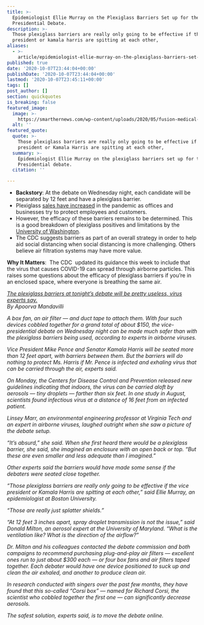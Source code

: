 ```yaml
---
title: >-
  Epidemiologist Ellie Murray on the Plexiglass Barriers Set up for the Vice
  Presidential Debate.
description: >-
  Those plexiglass barriers are really only going to be effective if the vice
  president or kamala harris are spitting at each other,
aliases:
  - >-
    article/epidemiologist-ellie-murray-on-the-plexiglass-barriers-set-up-for-the-vice-presidential-debate/
published: true
date: '2020-10-07T23:44:04+00:00'
publishDate: '2020-10-07T23:44:04+00:00'
lastmod: '2020-10-07T23:45:11+00:00'
tags: []
post_author: []
section: quickquotes
is_breaking: false
featured_image:
  image: >-
    https://smarthernews.com/wp-content/uploads/2020/05/fusion-medical-animation-rnr8D3FNUNY-unsplash-1-min-1024x576.jpg
  alt: ''
featured_quote:
  quote: >-
    Those plexiglass barriers are really only going to be effective if the vice
    president or Kamala Harris are spitting at each other,
  summary: >-
    Epidemiologist Ellie Murray on the plexiglass barriers set up for the Vice
    Presidential debate.
  citation: ''

---
```

*   **Backstory**: At the debate on Wednesday night, each candidate will be separated by 12 feet and have a plexiglass barrier.
*   Plexiglass [sales have increased](https://www.cbsnews.com/news/plexiglass-demand-up-covid-19-coronavirus-sneeze-guard/) in the pandemic as offices and businesses try to protect employees and customers.
*   However, the efficacy of these barriers remains to be determined. This is a good breakdown of plexiglass positives and limitations by the [University of Washington](https://www.ehs.washington.edu/system/files/resources/COVID-19-plexiglass-barriers-workplace.pdf).
*   The CDC suggests barriers as part of an overall strategy in order to help aid social distancing when social distancing is more challenging. Others believe air filtration systems may have more value.

**Why It Matters**:  The CDC  updated its guidance this week to include that the virus that causes COVID-19 can spread through airborne particles. This raises some questions about the efficacy of plexiglass barriers if you’re in an enclosed space, where everyone is breathing the same air.

_[The plexiglass barriers at tonight’s debate will be pretty useless, virus experts say.](https://www.nytimes.com/2020/10/07/us/politics/the-plexiglass-barriers-at-tonights-debate-will-be-pretty-useless-virus-experts-say.html)_  
_By Apoorva Mandavilli_

_A box fan, an air filter — and duct tape to attach them. With four such devices cobbled together for a grand total of about $150, the vice-presidential debate on Wednesday night can be made much safer than with the plexiglass barriers being used, according to experts in airborne viruses._

_Vice President Mike Pence and Senator Kamala Harris will be seated more than 12 feet apart, with barriers between them. But the barriers will do nothing to protect Ms. Harris if Mr. Pence is infected and exhaling virus that can be carried through the air, experts said._

_On Monday, the Centers for Disease Control and Prevention released new guidelines indicating that indoors, the virus can be carried aloft by aerosols — tiny droplets — farther than six feet. In one study in August, scientists found infectious virus at a distance of 16 feet from an infected patient._

_Linsey Marr, an environmental engineering professor at Virginia Tech and an expert in airborne viruses, laughed outright when she saw a picture of the debate setup._

_“It’s absurd,” she said. When she first heard there would be a plexiglass barrier, she said, she imagined an enclosure with an open back or top. “But these are even smaller and less adequate than I imagined.”_

_Other experts said the barriers would have made some sense if the debaters were seated close together._

_“Those plexiglass barriers are really only going to be effective if the vice president or Kamala Harris are spitting at each other,” said Ellie Murray, an epidemiologist at Boston University._

_“Those are really just splatter shields.”_

_“At 12 feet 3 inches apart, spray droplet transmission is not the issue,” said Donald Milton, an aerosol expert at the University of Maryland. “What is the ventilation like? What is the direction of the airflow?”_

_Dr. Milton and his colleagues contacted the debate commission and both campaigns to recommend purchasing plug-and-play air filters — excellent ones run to just about $300 each — or four box fans and air filters taped together. Each debater would have one device positioned to suck up and clean the air exhaled, and another to produce clean air._

_In research conducted with singers over the past few months, they have found that this so-called “Corsi box” — named for Richard Corsi, the scientist who cobbled together the first one — can significantly decrease aerosols._

_The safest solution, experts said, is to move the debate online._